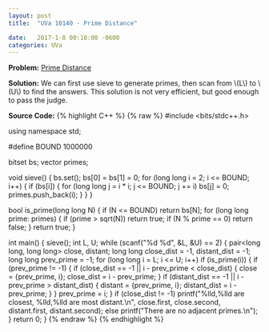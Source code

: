 ```yaml
---
layout: post
title:  "UVa 10140 - Prime Distance"

date:   2017-1-8 00:10:00 -0600
categories: UVa
---
```


**Problem:** [Prime Distance]

**Solution:**
We can first use sieve to generate primes, then scan from \\(L\\) to \\(U\\)
to find the answers. This solution is not very efficient, but good enough
to pass the judge.

**Source Code:**
{% highlight C++ %}
{% raw %}
#include <bits/stdc++.h>

using namespace std;

#define BOUND 1000000

bitset<BOUND> bs;
vector<long long> primes;

void sieve() {
    bs.set();
    bs[0] = bs[1] = 0;
    for (long long i = 2; i <= BOUND; i++) {
        if (bs[i]) {
            for (long long j = i * i; j <= BOUND; j += i)
                bs[j] = 0;
            primes.push_back(i);
        }
    }
}

bool is_prime(long long N) {
    if (N <= BOUND)
        return bs[N];
    for (long long prime: primes) {
        if (prime > sqrt(N))
            return true;
        if (N % prime == 0)
            return false;
    }
    return true;
}

int main() {
    sieve();
    int L, U;
    while (scanf("%d %d", &L, &U) == 2) {
        pair<long long, long long> close, distant;
        long long close_dist = -1, distant_dist = -1;
        long long prev_prime = -1;
        for (long long i = L; i <= U; i++) 
            if (is_prime(i)) {
                if (prev_prime != -1) {
                    if (close_dist == -1 || i - prev_prime < close_dist) {
                        close = {prev_prime, i};
                        close_dist = i - prev_prime;
                    }
                    if (distant_dist == -1 || i - prev_prime > distant_dist) {
                        distant = {prev_prime, i};
                        distant_dist = i - prev_prime;
                    }
                }
                prev_prime = i;
            }
        if (close_dist != -1) 
            printf("%lld,%lld are closest, %lld,%lld are most distant.\n",
                close.first, close.second, distant.first, distant.second);
        else
            printf("There are no adjacent primes.\n");
    }
    return 0;
}
{% endraw %}
{% endhighlight %}

[Prime Distance]:https://uva.onlinejudge.org/index.php?option=com_onlinejudge&Itemid=8&category=24&page=show_problem&problem=1081
